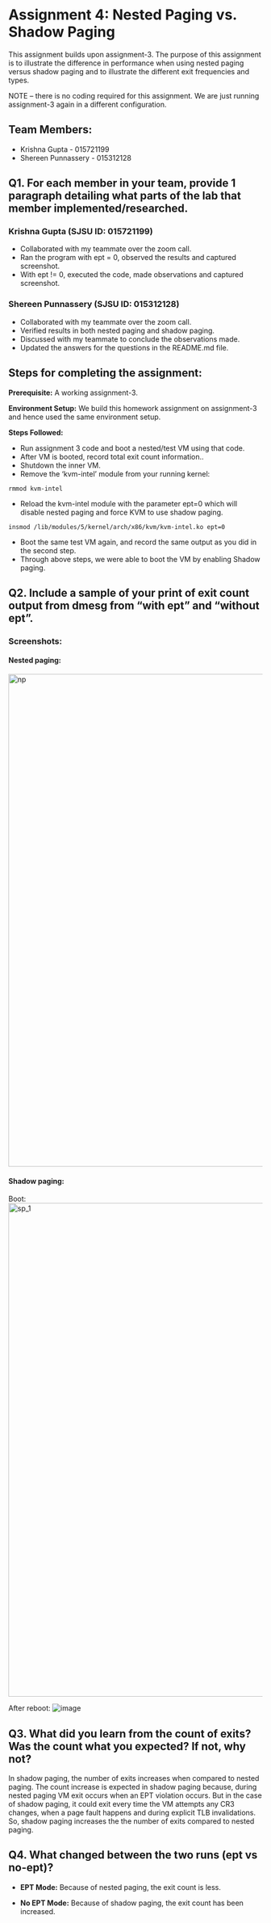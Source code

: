# Assignment 4: Nested Paging vs. Shadow Paging
This assignment builds upon assignment-3. The purpose of this assignment is to illustrate the difference in performance when using nested paging versus shadow paging and to illustrate the different exit frequencies and types. 

NOTE – there is no coding required for this assignment. We are just running assignment-3 again in a different configuration. 

## Team Members: 
* Krishna Gupta - 015721199
* Shereen Punnassery - 015312128

## Q1. For each member in your team, provide 1 paragraph detailing what parts of the lab that member implemented/researched.

### Krishna Gupta (SJSU ID: 015721199)
- Collaborated with my teammate over the zoom call.
- Ran the program with ept = 0, observed the results and captured screenshot.
- With ept != 0, executed the code, made observations and captured screenshot.

### Shereen Punnassery (SJSU ID: 015312128)
- Collaborated with my teammate over the zoom call.
- Verified results in both nested paging and shadow paging.
- Discussed with my teammate to conclude the observations made.
- Updated the answers for the questions in the README.md file.

## Steps for completing the assignment:
**Prerequisite:** A working assignment-3.<br />

**Environment Setup:** We build this homework assignment on assignment-3 and hence used the same environment setup.

**Steps Followed:**

* Run assignment 3 code and boot a nested/test VM using that code. 
* After VM is booted, record total exit count information.. 
* Shutdown the inner VM.
* Remove the ‘kvm-intel’ module from your running kernel:
```
rmmod kvm-intel
```
* Reload the kvm-intel module with the parameter ept=0 which will disable nested paging and force KVM to use shadow paging.
```
insmod /lib/modules/5/kernel/arch/x86/kvm/kvm-intel.ko ept=0 
```
* Boot the same test VM again, and record the same output as you did in the second step. 
* Through above steps, we were able to boot the VM by enabling Shadow paging.

## Q2. Include a sample of your print of exit count output from dmesg from “with ept” and “without ept”.
### Screenshots: 
#### Nested paging:
<img width="976" alt="np" src="https://user-images.githubusercontent.com/78829969/145340872-206f0172-8109-41b7-9398-a7065be001ff.png">

#### Shadow paging:
Boot:
<img width="978" alt="sp_1" src="https://user-images.githubusercontent.com/78829969/145341508-87e9828d-72a7-4700-939f-df946f1c1674.png">

After reboot:
![image](https://user-images.githubusercontent.com/78829969/145341940-afb68b66-58dc-48c8-a8e9-751a43c79993.png)

## Q3. What did you learn from the count of exits? Was the count what you expected? If not, why not?
In shadow paging, the number of exits increases when compared to nested paging. The count increase is expected in shadow paging because, during nested paging VM exit occurs when an EPT violation occurs. But in the case of shadow paging, it could exit every time the VM attempts any CR3 changes, when a page fault happens and during explicit TLB invalidations. So, shadow paging increases the the number of exits compared to nested paging. 

## Q4. What changed between the two runs (ept vs no-ept)?
- **EPT Mode:** Because of nested paging, the exit count is less.

- **No EPT Mode:** Because of shadow paging, the exit count has been increased.

